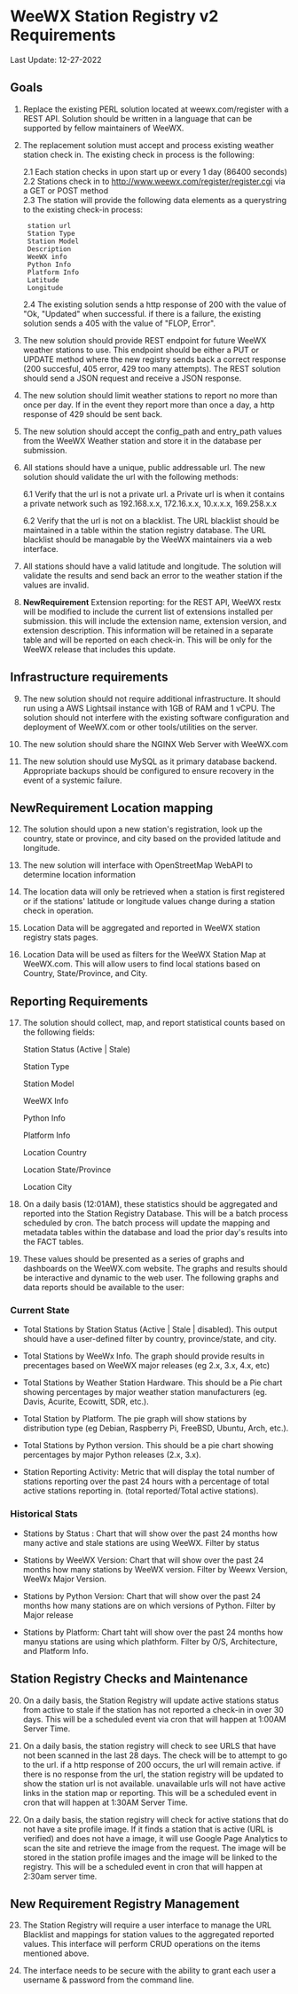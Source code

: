 # WeeWX Station Registry v2 Requirements
Last Update: 12-27-2022

## Goals
1. Replace the existing PERL solution located at weewx.com/register with a REST API. Solution should be written in a language that can be supported by fellow maintainers of WeeWX.
2. The replacement solution must accept and process existing weather station check in. The existing check in process is the following:

    2.1 Each station checks in upon start up or every 1 day (86400 seconds)    
    2.2 Stations check in to http://www.weewx.com/register/register.cgi via a GET or POST method    
    2.3 The station will provide the following data elements as a querystring to the existing check-in process:
    
        station url
        Station Type
        Station Model
        Description
        WeeWX info
        Python Info
        Platform Info
        Latitude
        Longitude

    2.4 The existing solution sends a http response of 200 with the value of "Ok, "Updated" when successful. if there is a failure, the existing solution sends a 405 with the value of "FLOP, Error".

3. The new solution should provide REST endpoint for future WeeWX weather stations to use. This endpoint should be either a PUT or UPDATE method where the new registry sends back a correct response (200 succesful, 405 error, 429 too many attempts). The REST solution should send a JSON request and receive a JSON response.

4. The new solution should limit weather stations to report no more than once per day. If in the event they report more than once a day, a http response of 429 should be sent back.

5. The new solution should accept the config_path and entry_path values from the WeeWX Weather station and store it in the database per submission.

6. All stations should have a unique, public addressable url. The new solution should validate the url with the following methods:

    6.1 Verify that the url is not a private url. a Private url is when it contains a private network such as 192.168.x.x, 172.16.x.x, 10.x.x.x, 169.258.x.x

    6.2 Verify that the url is not on a blacklist. The URL blacklist should be maintained in a table within the station registry database. The URL blacklist should be managable by the WeeWX maintainers via a web interface.

7. All stations should have a valid latitude and longitude. The solution will validate the results and send back an error to the weather station if the values are invalid.

8. **NewRequirement** Extension reporting:  for the REST API, WeeWX restx will be modified to include the current list of extensions installed per submission. this will include the extension name, extension version, and extension description. This information will be retained in a separate table and will be reported on each check-in. This will be only for the WeeWX release that includes this update.

## Infrastructure requirements

9. The new solution should not require additional infrastructure. It should run using a AWS Lightsail instance with 1GB of RAM and 1 vCPU. The solution should not interfere with the existing software configuration and deployment of WeeWX.com or other tools/utilities on the server.

10. The new solution should share the NGINX Web Server with WeeWX.com 

11. The new solution should use MySQL as it primary database backend. Appropriate backups should be configured to ensure recovery in the event of a systemic failure.


## **NewRequirement** Location mapping

12. The solution should upon a new station's registration, look up the country, state or province, and city based on the provided latitude and longitude.

13. The new solution will interface with OpenStreetMap WebAPI to determine location information

14. The location data will only be retrieved when a station is first registered or if the stations' latitude or longitude values change during a station check in operation.

15. Location Data will be aggregated and reported in WeeWX station registry stats pages. 

16. Location Data will be used as filters for the WeeWX Station Map at WeeWX.com. This will allow users to find local stations based on Country, State/Province, and City. 

## Reporting Requirements
17. The solution should collect, map, and report statistical counts based on the following fields:


    Station Status (Active | Stale)
    
    Station Type
    
    Station Model
    
    WeeWX Info
    
    Python Info
    
    Platform Info
    
    Location Country
    
    Location State/Province
    
    Location City


18. On a daily basis (12:01AM), these statistics should be aggregated and reported into the Station Registry Database. This will be a batch process scheduled by cron. The batch process will update the mapping and metadata tables within the database and load the prior day's results into the FACT tables.

19. These values should be presented as a series of graphs and dashboards on the WeeWX.com website. The graphs and results should be interactive and dynamic to the web user. The following graphs and data reports should be available to the user:

### Current State
* Total Stations by Station Status (Active | Stale | disabled). This output should have a user-defined filter by country, province/state, and city.

* Total Stations by WeeWx Info. The graph should provide results in precentages based on WeeWX major releases (eg 2.x, 3.x, 4.x, etc)

* Total Stations by Weather Station Hardware. This should be a Pie chart showing percentages by major weather station manufacturers (eg. Davis, Acurite, Ecowitt, SDR, etc.).

* Total Station by Platform. The pie graph will show stations by distribution type (eg Debian, Raspberry Pi, FreeBSD, Ubuntu, Arch, etc.).

* Total Stations by Python version. This should be a pie chart showing percentages by major Python releases (2.x, 3.x).

* Station Reporting Activity: Metric that will display the total number of stations reporting over the past 24 hours with a percentage of total active stations reporting in. (total reported/Total active stations).

### Historical Stats
* Stations by Status : Chart that will show over the past 24 months how many active and stale stations are using WeeWX. Filter by status

* Stations by WeeWX Version: Chart that will show over the past 24 months how many stations by WeeWX version. Filter by Weewx Version, WeeWx Major Version.

* Stations by Python Version: Chart that will show over the past 24 months how many stations are on which versions of Python. Filter by Major release

* Stations by Platform: Chart taht will show over the past 24 months how manyu stations are using which plathform. Filter by O/S, Architecture, and Platform Info.

## Station Registry Checks and Maintenance

20. On a daily basis, the Station Registry will update active stations status from active to stale if the station has not reported a check-in in over 30 days. This will be a scheduled event via cron that will happen at 1:00AM Server Time.

21. On a daily basis, the station registry will check to see URLS that have not been scanned in the last 28 days. The check will be to attempt to go to the url. if a http response of 200 occurs, the url will remain active. if there is no response from the url, the station registry will be updated to show the station url is not available. unavailable urls will not have active links in the station map or reporting. This will be a scheduled event in cron that will happen at 1:30AM Server Time.

22. On a daily basis, the station registry will check for active stations that do not have a site profile image. If it finds a station that is active (URL is verified) and does not have a image, it will use Google Page Analytics to scan the site and retrieve the image from the request. The image will be stored in the station profile images and the image will be linked to the registry. This will be a scheduled event in cron that will happen at 2:30am server time.

## **New Requirement** Registry Management

23. The Station Registry will require a user interface to manage the URL Blacklist and mappings for station values to the aggregated reported values. This interface will perform CRUD operations on the items mentioned above. 

24. The interface needs to be secure with the ability to grant each user a username & password from the command line.
